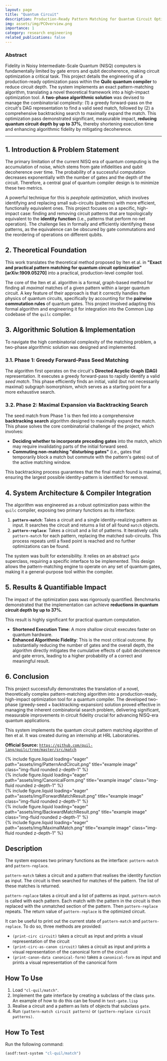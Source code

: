 ```yaml
---
layout: page
title: "Quantum Circuit"
description: Production-Ready Pattern Matching for Quantum Circuit Optimization.
img: assets/img/PCOverview.png
importance: 1
category: research engineering
related_publications: false
---
```


### Abstract

Fidelity in Noisy Intermediate-Scale Quantum (NISQ) computers is fundamentally limited by gate errors and qubit decoherence, making circuit optimization a critical task. This project details the engineering of a production-ready optimization pass within the **Quilc quantum compiler** to reduce circuit depth. The system implements an exact pattern-matching algorithm, translating a novel theoretical framework into a high-impact optimization tool. A **two-phase algorithmic solution** was devised to manage the combinatorial complexity: (1) a greedy forward-pass on the circuit's DAG representation to find a valid seed match, followed by (2) a comprehensive backtracking search to maximally expand the match. This optimization pass demonstrated significant, measurable impact, **reducing quantum circuit depth by up to 37%**, thereby shortening execution time and enhancing algorithmic fidelity by mitigating decoherence.

---

## 1. Introduction & Problem Statement

The primary limitation of the current NISQ era of quantum computing is the accumulation of noise, which stems from gate infidelities and qubit decoherence over time. The probability of a successful computation decreases exponentially with the number of gates and the depth of the circuit. Therefore, a central goal of quantum compiler design is to minimize these two metrics.

A powerful technique for this is _peephole optimization_, which involves identifying and replacing small sub-circuits (patterns) with more efficient, functionally equivalent ones. This project focuses on a specific, high-impact case: finding and removing circuit patterns that are topologically equivalent to the **identity function** (i.e., patterns that perform no net operation). The challenge lies in formally and efficiently identifying these patterns, as the equivalence can be obscured by gate commutations and the reordering of operations on different qubits.

## 2. Theoretical Foundation

This work translates the theoretical method proposed by Iten et al. in **"Exact and practical pattern matching for quantum circuit optimization" [arXiv:1909.05270]** into a practical, production-level compiler tool.

The core of the Iten et al. algorithm is a formal, graph-based method for finding all _maximal_ matches of a given pattern within a larger quantum circuit. A key feature of their approach is that it correctly handles the physics of quantum circuits, specifically by accounting for the **pairwise commutation rules** of quantum gates. This project involved adapting this formal algorithm and engineering it for integration into the Common Lisp codebase of the `quilc` compiler.

## 3. Algorithmic Solution & Implementation

To navigate the high combinatorial complexity of the matching problem, a two-phase algorithmic solution was designed and implemented.

### 3.1. Phase 1: Greedy Forward-Pass Seed Matching

The algorithm first operates on the circuit's **Directed Acyclic Graph (DAG)** representation. It executes a greedy forward-pass to rapidly identify a valid _seed match_. This phase efficiently finds an initial, valid (but not necessarily maximal) subgraph isomorphism, which serves as a starting point for a more exhaustive search.

### 3.2. Phase 2: Maximal Expansion via Backtracking Search

The seed match from Phase 1 is then fed into a comprehensive **backtracking search** algorithm designed to maximally expand the match. This phase solves the core combinatorial challenge of the project, which involves:

- **Deciding whether to incorporate preceding gates** into the match, which may require invalidating parts of the initial forward seed.
- **Commuting non-matching "disturbing gates"** (i.e., gates that temporarily block a match but commute with the pattern's gates) out of the active matching window.

This backtracking process guarantees that the final match found is maximal, ensuring the largest possible identity-pattern is identified for removal.

## 4. System Architecture & Compiler Integration

The algorithm was engineered as a robust optimization pass within the `quilc` compiler, exposing two primary functions as its interface:

1.  **`pattern-match`**: Takes a circuit and a single identity-realizing pattern as input. It searches the circuit and returns a list of all found `match` objects.
2.  **`pattern-replace`**: Takes a circuit and a list of patterns. It iteratively calls `pattern-match` for each pattern, replacing the matched sub-circuits. This process repeats until a fixed point is reached and no further optimizations can be found.

The system was built for extensibility. It relies on an abstract `gate` superclass, requiring a specific interface to be implemented. This design allows the pattern-matching engine to operate on any set of quantum gates, making it a general-purpose tool within the compiler.

## 5. Results & Quantifiable Impact

The impact of the optimization pass was rigorously quantified. Benchmarks demonstrated that the implementation can achieve **reductions in quantum circuit depth by up to 37%**.

This result is highly significant for practical quantum computation.

- **Shortened Execution Time**: A more shallow circuit executes faster on quantum hardware.
- **Enhanced Algorithmic Fidelity**: This is the most critical outcome. By substantially reducing the number of gates and the overall depth, the algorithm directly mitigates the cumulative effects of qubit decoherence and gate errors, leading to a higher probability of a correct and meaningful result.

## 6. Conclusion

This project successfully demonstrates the translation of a novel, theoretically complex pattern-matching algorithm into a production-ready, high-impact optimization tool for a quantum compiler. The developed two-phase (greedy-seed + backtracking-expansion) solution proved effective in managing the inherent combinatorial search problem, delivering significant, measurable improvements in circuit fidelity crucial for advancing NISQ-era quantum applications.





This system implements the quantum circuit pattern matching algorithm of Iten et al. It was created during an internship at HRL Laboratories.

**Official Source:** [`https://github.com/quil-lang/quilc/tree/master/src/match`](https://github.com/quil-lang/quilc/tree/master/src/match)

<div class="col">
    <div class="col-sm mt-3 mt-md-0">
        {% include figure.liquid loading="eager" path="assets/img/PatternAndCircuit.png" title="example image" class="img-fluid rounded z-depth-1" %}
    </div>
    <div class="col-sm mt-3 mt-md-0">
        {% include figure.liquid loading="eager" path="assets/img/CanonicalForm.png" title="example image" class="img-fluid rounded z-depth-1" %}
    </div>
    <div class="col-sm mt-3 mt-md-0">
        {% include figure.liquid loading="eager" path="assets/img/ForwardMatchResult.png" title="example image" class="img-fluid rounded z-depth-1" %}
    </div>
    <div class="col-sm mt-3 mt-md-0">
        {% include figure.liquid loading="eager" path="assets/img/BackwardMatchResult.png" title="example image" class="img-fluid rounded z-depth-1" %}
    </div>
        <div class="col-sm mt-3 mt-md-0">
        {% include figure.liquid loading="eager" path="assets/img/MaximalMatch.png" title="example image" class="img-fluid rounded z-depth-1" %}
    </div>
</div>

## Description

The system exposes two primary functions as the interface: `pattern-match` and `pattern-replace`.

`pattern-match` takes a circuit and a pattern that realises the identity function as input. The circuit is then searched for matches of the pattern. The list of these matches is returned.

`pattern-replace` takes a circuit and a list of patterns as input. `pattern-match` is called with each pattern. Each match with the pattern in the circuit is then replaced with the unmatched section of the pattern. Then `pattern-replace` repeats. The return value of `pattern-replace` is the optimized circuit.

It can be useful to print out the current state of `pattern-match` and `pattern-replace`. To do so, three methods are provided:

- `(print-circ circuit)` takes a circuit as input and prints a visual representation of the circuit
- `(print-circ-as-canon circuit)` takes a circuit as input and prints a visual representation of the canonical form of the circuit
- `(print-canon-data canonical-form)` takes a `canonical-form` as input and prints a visual representation of the canonical form

## How To Use

1.  Load `"cl-quil/match"`.
2.  Implement the gate interface by creating a subclass of the class `gate`. An example of how to do this can be found in `test-gate.lisp`
3.  Realise a circuit and a pattern as lists of objects that subclass `gate`.
4.  Run `(pattern-match circuit pattern)` or `(pattern-replace circuit patterns)`.

## How To Test

Run the following command:

```lisp
(asdf:test-system "cl-quil/match")
```
